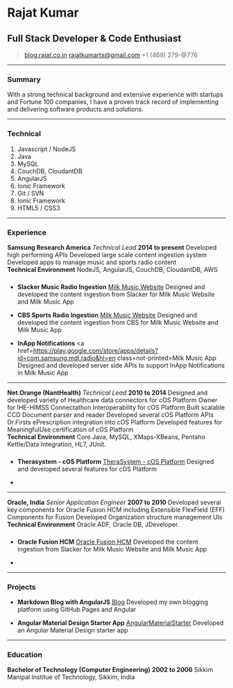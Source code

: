 # Rajat Kumar
## Full Stack Developer & Code Enthusiast

> [blog.rajat.co.in](http://blog.rajat.co.in)
> [rajatkumartx@gmail.com](mailto:rajatkumartx@gmail.com)
> +1 (469) 279-@776

------

### Summary

With a strong technical background and extensive experience with startups and Fortune 100 companies,
I have a proven track record of implementing and delivering software products and solutions.

------

### Technical

1. Javascript / NodeJS
1. Java
1. MySQL
1. CouchDB, CloudantDB
1. AngularJS
1. Ionic Framework
1. Git / SVN
1. Ionic Framework
1. HTML5 / CSS3

------

### Experience

**Samsung Research America** *Technical Lead* __2014 to present__
    Developed high performing APIs
    Developed large scale content ingestion system
    Developed apps to manage music and sports radio content       
	**Technical Environment** NodeJS, AngularJS, CouchDB, CloudantDB, AWS

	
### 


* **Slacker Music Radio Ingestion**
    <a href=http://milk.samsung.com/ class=not-printed>Milk Music Website</a>
    Designed and developed the content ingestion from Slacker for Milk Music Website and Milk Music App
    
* **CBS Sports Radio Ingestion** 
    <a href=http://milk.samsung.com/ class=not-printed>Milk Music Website</a>
    Designed and developed the content ingestion from CBS for Milk Music Website and Milk Music App
    
* **InApp Notifications**
    <a href=https://play.google.com/store/apps/details?id=com.samsung.mdl.radio&hl=en class=not-printed>Milk Music App</a>
    Designed and developed server side APIs to support InApp Notifications in Milk Music App 
    	
------

**Net.Orange (NantHealth)** *Technical Lead* __2010 to 2014__
	Designed and developed variety of Healthcare data connectors for cOS Platform
	Owner for IHE-HIMSS Connectathon Interoperability for cOS Platform
	Built scalable CCD Document parser and reader
	Developed several cOS Platform APIs
	Dr.Firsts ePrescription integration into cOS Platform
	Developed features for MeaningfulUse certification of cOS Platform	
	**Technical Environment** Core Java, MySQL, XMaps-XBeans, Pentaho Kettle/Data Integration, HL7, JUnit.
	
### 

* **Therasystem - cOS Platform**
    <a href=http://www.therasystem.net/ class=not-printed>TheraSystem - cOS Platform</a>
    Designed and developed several features for cOS Platform
    
* 
    
------


**Oracle, India** *Senior Application Engineer* __2007 to 2010__
	Developed several key components for Oracle Fusion HCM including Extensible FlexField (EFF) Components for Fusion
	Developed Organization structure management UIs
	**Technical Environment** Oracle ADF, Oracle DB, JDeveloper.
	
### 

* **Oracle Fusion HCM**
    <a href=https://www.oracle.com/applications/human-capital-management/solutions/index.html class=not-printed>Oracle Fusion HCM</a>
    Developed the content ingestion from Slacker for Milk Music Website and Milk Music App
    
* 

------

### Projects

* **Markdown Blog with AngularJS**
    <a href=http://blog.rajat.co.in/ class=not-printed>Blog</a>
    Developed my own blogging platform using GitHub Pages and Angular
    
* **Angular Material Design Starter App** 
    <a href=https://github.com/rajatkumar/AngularMaterialStarter class=not-printed>AngularMaterialStarter</a>
    Developed an Angular Material Design starter app
    

------

### Education

**Bachelor of Technology (Computer Engineering)** __2002 to 2006__
	Sikkim Manipal Institue of Technology, Sikkim, India
